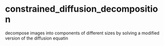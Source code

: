 # constrained_diffusion_decomposition
decompose images into components of different sizes by solving a modified version of the diffusion equatin
